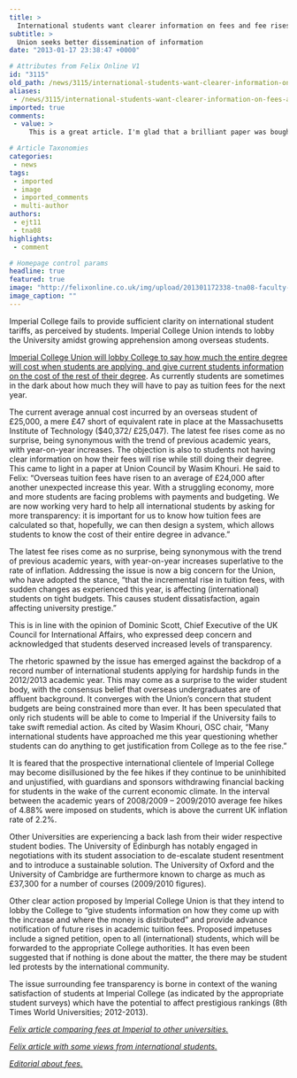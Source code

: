 ```yaml
---
title: >
  International students want clearer information on fees and fee rises
subtitle: >
  Union seeks better dissemination of information
date: "2013-01-17 23:38:47 +0000"

# Attributes from Felix Online V1
id: "3115"
old_path: /news/3115/international-students-want-clearer-information-on-fees-and-fee-rises
aliases:
 - /news/3115/international-students-want-clearer-information-on-fees-and-fee-rises
imported: true
comments:
 - value: >
     This is a great article. I'm glad that a brilliant paper was bought to council so that we can now begin to work with international students and lobby college about how it calculates its increases, and how they are communicated to students. Transparency is key.,I've had meetings with the Deputy Rector, Pro Rector (Education) and College Secretary about the paper on this that was taken to Union Council over the last week. All of them think it's - in principle, details to be ironed out - good that students are told in advance what their fees will be. I've got more meetings to come, but hopefully we will be able to make this possible!,You hit the nail right on the head with that one. Lethal artical. <br>John,Smashed it!,Excellent article - good to highlight fee escalation problems for all students.

# Article Taxonomies
categories:
 - news
tags:
 - imported
 - image
 - imported_comments
 - multi-author
authors:
 - ejt11
 - tna08
highlights:
 - comment

# Homepage control params
headline: true
featured: true
image: "http://felixonline.co.uk/img/upload/201301172338-tna08-faculty-picture.jpg"
image_caption: ""
---
```


Imperial College fails to provide sufficient clarity on international student tariffs, as perceived by students. Imperial College Union intends to lobby the University amidst growing apprehension among overseas students.

[Imperial College Union will lobby College to say how much the entire degree will cost when students are applying, and give current students information on the cost of the rest of their degree](https://www.imperialcollegeunion.org/your-union/how-were-run/committees/12-13/Union_Council/file/1807). As currently students are sometimes in the dark about how much they will have to pay as tuition fees for the next year.

The current average annual cost incurred by an overseas student of £25,000, a mere £47 short of equivalent rate in place at the Massachusetts Institute of Technology ($40,372/ £25,047). The latest fee rises come as no surprise, being synonymous with the trend of previous academic years, with year-on-year increases. The objection is also to students not having clear information on how their fees will rise while still doing their degree. This came to light in a paper at Union Council by Wasim Khouri. He said to Felix: “Overseas tuition fees have risen to an average of £24,000 after another unexpected increase this year. With a struggling economy, more and more students are facing problems with payments and budgeting. We are now working very hard to help all international students by asking for more transparency: it is important for us to know how tuition fees are calculated so that, hopefully, we can then design a system, which allows students to know the cost of their entire degree in advance.”

The latest fee rises come as no surprise, being synonymous with the trend of previous academic years, with year-on-year increases superlative to the rate of inflation. Addressing the issue is now a big concern for the Union, who have adopted the stance, “that the incremental rise in tuition fees, with sudden changes as experienced this year, is affecting (international) students on tight budgets. This causes student dissatisfaction, again affecting university prestige.”

This is in line with the opinion of Dominic Scott, Chief Executive of the UK Council for International Affairs, who expressed deep concern and acknowledged that students deserved increased levels of transparency.

The rhetoric spawned by the issue has emerged against the backdrop of a record number of international students applying for hardship funds in the 2012/2013 academic year. This may come as a surprise to the wider student body, with the consensus belief that overseas undergraduates are of affluent background. It converges with the Union’s concern that student budgets are being constrained more than ever. It has been speculated that only rich students will be able to come to Imperial if the University fails to take swift remedial action. As cited by Wasim Khouri, OSC chair, “Many international students have approached me this year questioning whether students can do anything to get justification from College as to the fee rise.”

It is feared that the prospective international clientele of Imperial College may become disillusioned by the fee hikes if they continue to be uninhibited and unjustified, with guardians and sponsors withdrawing financial backing for students in the wake of the current economic climate. In the interval between the academic years of 2008/2009 – 2009/2010 average fee hikes of 4.88% were imposed on students, which is above the current UK inflation rate of 2.2%.

Other Universities are experiencing a back lash from their wider respective student bodies. The University of Edinburgh has notably engaged in negotiations with its student association to de-escalate student resentment and to introduce a sustainable solution. The University of Oxford and the University of Cambridge are furthermore known to charge as much as £37,300 for a number of courses (2009/2010 figures).

Other clear action proposed by Imperial College Union is that they intend to lobby the College to “give students information on how they come up with the increase and where the money is distributed” and provide advance notification of future rises in academic tuition fees. Proposed impetuses include a signed petition, open to all (international) students, which will be forwarded to the appropriate College authorities. It has even been suggested that if nothing is done about the matter, the there may be student led protests by the international community.

The issue surrounding fee transparency is borne in context of the waning satisfaction of students at Imperial College (as indicated by the appropriate student surveys) which have the potential to affect prestigious rankings (8th Times World Universities; 2012-2013).

[_Felix article comparing fees at Imperial to other universities._](http://felixonline.co.uk/news/2830/imperial-has-highest-international-fees/)

[_Felix article with some views from international students._](http://felixonline.co.uk/news/3021/an-international-response/)

[_Editorial about fees._](http://felixonline.co.uk/comment/2838/feeding-well/)

